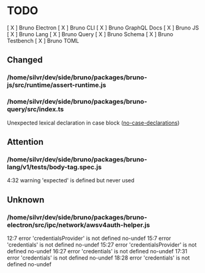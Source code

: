 # TODO

[ X ] Bruno Electron
[ X ] Bruno CLI
[ X ] Bruno GraphQL Docs
[ X ] Bruno JS
[ X ] Bruno Lang
[ X ] Bruno Query
[ X ] Bruno Schema
[ X ] Bruno Testbench
[ X ] Bruno TOML

## Changed

### /home/silvr/dev/side/bruno/packages/bruno-js/src/runtime/assert-runtime.js

### /home/silvr/dev/side/bruno/packages/bruno-query/src/index.ts

Unexpected lexical declaration in case block ([no-case-declarations](https://eslint.org/docs/latest/rules/no-case-declarations))

## Attention

### /home/silvr/dev/side/bruno/packages/bruno-lang/v1/tests/body-tag.spec.js

4:32 warning 'expected' is defined but never used

## Unknown

### /home/silvr/dev/side/bruno/packages/bruno-electron/src/ipc/network/awsv4auth-helper.js

12:7 error 'credentialsProvider' is not defined no-undef
15:7 error 'credentials' is not defined no-undef
15:27 error 'credentialsProvider' is not defined no-undef
16:27 error 'credentials' is not defined no-undef
17:31 error 'credentials' is not defined no-undef
18:28 error 'credentials' is not defined no-undef
